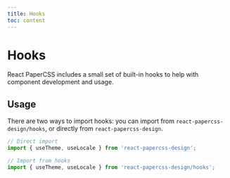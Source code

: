 ```yaml
---
title: Hooks
toc: content
---
```


# Hooks

React PaperCSS includes a small set of built-in hooks to help with component development and usage.

## Usage

There are two ways to import hooks: you can import from `react-papercss-design/hooks`, or directly from `react-papercss-design`.

```jsx | pure
// Direct import
import { useTheme, useLocale } from 'react-papercss-design';

// Import from hooks
import { useTheme, useLocale } from 'react-papercss-design/hooks';
```
